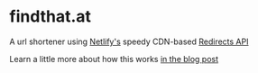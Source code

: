 # findthat.at
A url shortener using [Netlify's](https://www.netlify.com/?utm_source=github&utm_medium=findthatat-pnh&utm_campaign=devex) speedy CDN-based [Redirects API](https://www.netlify.com/docs/redirects/?utm_source=github&utm_medium=findthatat-pnh&utm_campaign=devex)

Learn a little more about how this works [in the blog post](https://www.hawksworx.com/blog/find-that-at/)
